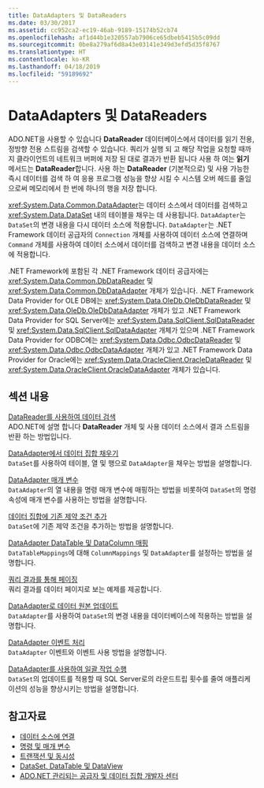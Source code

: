 ```yaml
---
title: DataAdapters 및 DataReaders
ms.date: 03/30/2017
ms.assetid: cc952ca2-ec19-46ab-9189-15174b52cb74
ms.openlocfilehash: af1d44b1e320557ab7906ce65dbeb5415b5c09dd
ms.sourcegitcommit: 0be8a279af6d8a43e03141e349d3efd5d35f8767
ms.translationtype: HT
ms.contentlocale: ko-KR
ms.lasthandoff: 04/18/2019
ms.locfileid: "59189692"
---
```

# <a name="dataadapters-and-datareaders"></a>DataAdapters 및 DataReaders
ADO.NET을 사용할 수 있습니다 **DataReader** 데이터베이스에서 데이터를 읽기 전용, 정방향 전용 스트림을 검색할 수 있습니다. 쿼리가 실행 되 고 해당 작업을 요청할 때까지 클라이언트의 네트워크 버퍼에 저장 된 대로 결과가 반환 됩니다 사용 하 여는 **읽기** 메서드는 **DataReader**합니다. 사용 하는 **DataReader** (기본적으로) 및 사용 가능한 즉시 데이터를 검색 하 여 응용 프로그램 성능을 향상 시킬 수 시스템 오버 헤드를 줄임으로써 메모리에서 한 번에 하나의 행을 저장 합니다.  
  
 <xref:System.Data.Common.DataAdapter>는 데이터 소스에서 데이터를 검색하고 <xref:System.Data.DataSet> 내의 테이블을 채우는 데 사용됩니다. `DataAdapter`는 `DataSet`의 변경 내용을 다시 데이터 소스에 적용합니다. `DataAdapter`는 .NET Framework 데이터 공급자의 `Connection` 개체를 사용하여 데이터 소스에 연결하며 `Command` 개체를 사용하여 데이터 소스에서 데이터를 검색하고 변경 내용을 데이터 소스에 적용합니다.  
  
 .NET Framework에 포함된 각 .NET Framework 데이터 공급자에는 <xref:System.Data.Common.DbDataReader> 및 <xref:System.Data.Common.DbDataAdapter> 개체가 있습니다. .NET Framework Data Provider for OLE DB에는 <xref:System.Data.OleDb.OleDbDataReader> 및 <xref:System.Data.OleDb.OleDbDataAdapter> 개체가 있고 .NET Framework Data Provider for SQL Server에는 <xref:System.Data.SqlClient.SqlDataReader> 및 <xref:System.Data.SqlClient.SqlDataAdapter> 개체가 있으며 .NET Framework Data Provider for ODBC에는 <xref:System.Data.Odbc.OdbcDataReader> 및 <xref:System.Data.Odbc.OdbcDataAdapter> 개체가 있고 .NET Framework Data Provider for Oracle에는 <xref:System.Data.OracleClient.OracleDataReader> 및 <xref:System.Data.OracleClient.OracleDataAdapter> 개체가 있습니다.  
  
## <a name="in-this-section"></a>섹션 내용  
 [DataReader를 사용하여 데이터 검색](../../../../docs/framework/data/adonet/retrieving-data-using-a-datareader.md)  
 ADO.NET에 설명 합니다 **DataReader** 개체 및 사용 데이터 소스에서 결과 스트림을 반환 하는 방법입니다.  
  
 [DataAdapter에서 데이터 집합 채우기](../../../../docs/framework/data/adonet/populating-a-dataset-from-a-dataadapter.md)  
 `DataSet`를 사용하여 테이블, 열 및 행으로 `DataAdapter`을 채우는 방법을 설명합니다.  
  
 [DataAdapter 매개 변수](../../../../docs/framework/data/adonet/dataadapter-parameters.md)  
 `DataAdapter`의 열 내용을 명령 매개 변수에 매핑하는 방법을 비롯하여 `DataSet`의 명령 속성에 매개 변수를 사용하는 방법을 설명합니다.  
  
 [데이터 집합에 기존 제약 조건 추가](../../../../docs/framework/data/adonet/adding-existing-constraints-to-a-dataset.md)  
 `DataSet`에 기존 제약 조건을 추가하는 방법을 설명합니다.  
  
 [DataAdapter DataTable 및 DataColumn 매핑](../../../../docs/framework/data/adonet/dataadapter-datatable-and-datacolumn-mappings.md)  
 `DataTableMappings`에 대해 `ColumnMappings` 및 `DataAdapter`를 설정하는 방법을 설명합니다.  
  
 [쿼리 결과를 통해 페이징](../../../../docs/framework/data/adonet/paging-through-a-query-result.md)  
 쿼리 결과를 데이터 페이지로 보는 예제를 제공합니다.  
  
 [DataAdapter로 데이터 원본 업데이트](../../../../docs/framework/data/adonet/updating-data-sources-with-dataadapters.md)  
 `DataAdapter`를 사용하여 `DataSet`의 변경 내용을 데이터베이스에 적용하는 방법을 설명합니다.  
  
 [DataAdapter 이벤트 처리](../../../../docs/framework/data/adonet/handling-dataadapter-events.md)  
 `DataAdapter` 이벤트와 이벤트 사용 방법을 설명합니다.  
  
 [DataAdapter를 사용하여 일괄 작업 수행](../../../../docs/framework/data/adonet/performing-batch-operations-using-dataadapters.md)  
 `DataSet`의 업데이트를 적용할 때 SQL Server로의 라운드트립 횟수를 줄여 애플리케이션의 성능을 향상시키는 방법을 설명합니다.  
  
## <a name="see-also"></a>참고자료

- [데이터 소스에 연결](../../../../docs/framework/data/adonet/connecting-to-a-data-source.md)
- [명령 및 매개 변수](../../../../docs/framework/data/adonet/commands-and-parameters.md)
- [트랜잭션 및 동시성](../../../../docs/framework/data/adonet/transactions-and-concurrency.md)
- [DataSet, DataTable 및 DataView](../../../../docs/framework/data/adonet/dataset-datatable-dataview/index.md)
- [ADO.NET 관리되는 공급자 및 데이터 집합 개발자 센터](https://go.microsoft.com/fwlink/?LinkId=217917)
